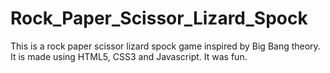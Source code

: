 # Rock_Paper_Scissor_Lizard_Spock
This is a rock paper scissor lizard spock game inspired by Big Bang theory. It is made using HTML5, CSS3 and Javascript. It was fun.
